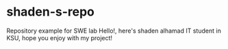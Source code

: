 # shaden-s-repo
Repository  example for SWE lab 
Hello!, here's shaden alhamad IT student in KSU, hope you enjoy with my project!
